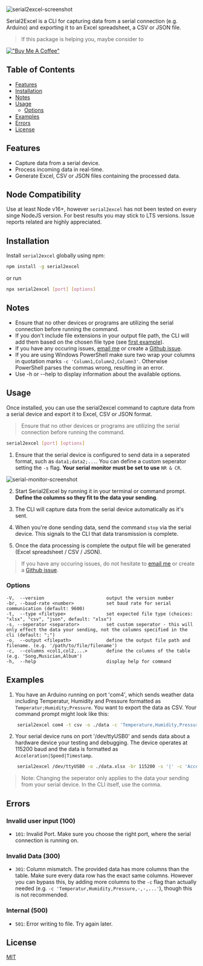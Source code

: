 ![serial2excel-screenshot](https://github.com/quentinmax/Serial2Excel/assets/82818659/62dfc98d-ba84-4372-884c-3d69e31e5d01)

Serial2Excel is a CLI for capturing data from a serial connection (e.g. Arduino) and exporting it to an Excel spreadsheet, a CSV or JSON file.

> If this package is helping you, maybe consider to

[!["Buy Me A Coffee"](https://www.buymeacoffee.com/assets/img/custom_images/orange_img.png)](https://www.buymeacoffee.com/quentinhoehne)

## Table of Contents

- [Features](#features)
- [Installation](#installation)
- [Notes](#notes)
- [Usage](#usage)
  - [Options](#options)
- [Examples](#examples)
- [Errors](#errors)
- [License](#license)

## Features

- Capture data from a serial device.
- Process incoming data in real-time.
- Generate Excel, CSV or JSON files containing the processed data.

## Node Compatibility

Use at least Node v16+, however `serial2excel` has not been tested on every singe NodeJS version. For best results you may stick to LTS versions. Issue reports related are highly appreciated.

## Installation

Install `serial2excel` globally using npm:

```bash
npm install -g serial2excel
```

or run

```bash
npx serial2excel [port] [options]
```

## Notes

- Ensure that no other devices or programs are utilizing the serial connection before running the command.
- If you don't include file extensions in your output file path, the CLI will add them based on the chosen file type (see [first example](#examples)).
- If you have any occuring issues, [email me](mailto:quentinhoehne.dev@gmail.com) or create a [Github issue](https://github.com/quentinmax/Serial2Excel/issues).
- If you are using Windows PowerShell make sure two wrap your columns in quotation marks `-c 'Column1,Column2,Column3'`. Otherwise PowerShell parses the commas wrong, resulting in an error.
- Use -h or --help to display information about the available options.

## Usage

Once installed, you can use the serial2excel command to capture data from a serial device and export it to Excel, CSV or JSON format.

> Ensure that no other devices or programs are utilizing the serial connection before running the command.

```bash
serial2excel [port] [options]
```

1. Ensure that the serial device is configured to send data in a seperated format, such as `data1;data2;...`. You can define a custom seperator setting the `-s` flag. **Your serial monitor must be set to use** `NR & CR`.

![serial-monitor-screenshot](https://github.com/quentinmax/Serial2Excel/assets/82818659/7ce5d819-2d70-4066-87b4-b1109e74b2eb)

2. Start Serial2Excel by running it in your terminal or command prompt. **Define the columns so they fit to the data your sending**.

3. The CLI will capture data from the serial device automatically as it's sent.

4. When you're done sending data, send the command `stop` via the serial device. This signals to the CLI that data transmission is complete.

5. Once the data processing is complete the output file will be generated (Excel spreadsheet / CSV / JSON).

> If you have any occuring issues, do not hesitate to [email me](mailto:quentinhoehne.dev@gmail.com) or create a [Github issue](https://github.com/quentinmax/Serial2Excel/issues).

### Options

```
-V,  --version                       output the version number
-br, --baud-rate <number>            set baud rate for serial communication (default: 9600)
-t,  --type <filetype>               set expected file type (choices: "xlsx", "csv", "json", default: "xlsx")
-s, --seperator <separator>          set custom seperator - this will only effect the data your sending, not the columns specified in the cli (default: ";")
-o,  --output <filepath>             define the output file path and filename. (e.g. '/path/to/file/filename')
-c,  --columns <col1,col2,...>       define the columns of the table (e.g. 'Song,Musician,Album')
-h,  --help                          display help for command
```

## Examples

1. You have an Arduino running on port 'com4', which sends weather data including Temperatur, Humidity and Pressure formatted as `Temperatur;Humidity;Pressure`. You want to export the data as CSV.
   Your command prompt might look like this:

```bash
    serial2excel com4 -t csv -o ./data -c 'Temperature,Humidity,Pressure'
```

2. Your serial device runs on port '/dev/ttyUSB0' and sends data about a hardware device your testing and debugging. The device operates at 115200 baud and the data is formatted as `Acceleration|Speed|Timestamp`.

```bash
    serial2excel /dev/ttyUSB0 -o ./data.xlsx -br 115200 -s '|' -c 'Acceleration,Speed,Timestamp'
```

> Note: Changing the seperator only applies to the data your sending from your serial device. In the CLI itself, use the comma.

## Errors

### Invalid user input (100)

- `101`: Invalid Port. Make sure you choose the right port, where the serial connection is running on.

### Invalid Data (300)

- `301`: Column mismatch. The provided data has more columns than the table. Make sure every data row has the exact same columns. However you can bypass this, by adding more columns to the `-c` flag than actually needed (e.g. `-c 'Temperatur,Humidity,Pressure,-,-,...'`), though this is not recommended.

### Internal (500)

- `501`: Error writing to file. Try again later.

## License

[MIT](https://github.com/quentinmax/Serial2Excel/blob/master/LICENSE.md)
